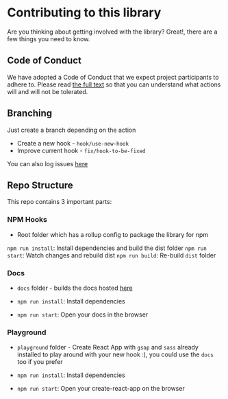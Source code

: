 # Contributing to this library

Are you thinking about getting involved with the library? Great!, there are a few things you need to know.

## Code of Conduct

We have adopted a Code of Conduct that we expect project participants to adhere to. Please read [the full text](CODE_OF_CONDUCT.md) so that you can understand what actions will and will not be tolerated.

## Branching

Just create a branch depending on the action

- Create a new hook - `hook/use-new-hook`
- Improve current hook - `fix/hook-to-be-fixed`

You can also log issues [here](https://github.com/alemesa/react-hooks-lab/issues)

## Repo Structure

This repo contains 3 important parts:

### NPM Hooks

- Root folder which has a rollup config to package the library for npm

`npm run install`: Install dependencies and build the dist folder
`npm run start`: Watch changes and rebuild dist
`npm run build`: Re-build `dist` folder

### Docs

- `docs` folder - builds the docs hosted [here](https://react-hooks-lab.netlify.com/)

- `npm run install`: Install dependencies
- `npm run start`: Open your docs in the browser

### Playground

- `playground` folder - Create React App with `gsap` and `sass` already installed to play around with your new hook :), you could use the `docs` too if you prefer

- `npm run install`: Install dependencies
- `npm run start`: Open your create-react-app on the browser
